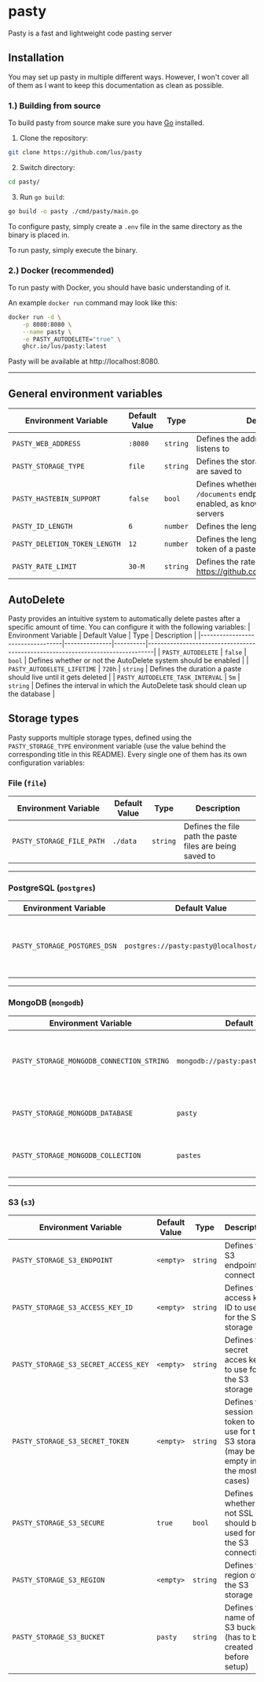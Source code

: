 # pasty
Pasty is a fast and lightweight code pasting server

## Installation

You may set up pasty in multiple different ways. However, I won't cover all of them as I want to keep this documentation as clean as possible.

### 1.) Building from source
To build pasty from source make sure you have [Go](https://go.dev) installed.

1. Clone the repository:
```sh
git clone https://github.com/lus/pasty
```

2. Switch directory:
```sh
cd pasty/
```

3. Run `go build`:
```sh
go build -o pasty ./cmd/pasty/main.go
```

To configure pasty, simply create a `.env` file in the same directory as the binary is placed in.

To run pasty, simply execute the binary.

### 2.) Docker (recommended)
To run pasty with Docker, you should have basic understanding of it.

An example `docker run` command may look like this:
```sh
docker run -d \
    -p 8080:8080 \
    --name pasty \
    -e PASTY_AUTODELETE="true" \
    ghcr.io/lus/pasty:latest
```

Pasty will be available at http://localhost:8080.

---

## General environment variables
| Environment Variable          | Default Value | Type     | Description                                                                                                 |
|-------------------------------|---------------|----------|-------------------------------------------------------------------------------------------------------------|
| `PASTY_WEB_ADDRESS`           | `:8080`       | `string` | Defines the address the web server listens to                                                               |
| `PASTY_STORAGE_TYPE`          | `file`        | `string` | Defines the storage type the pastes are saved to                                                            |
| `PASTY_HASTEBIN_SUPPORT`      | `false`       | `bool`   | Defines whether or not the `POST /documents` endpoint should be enabled, as known from the hastebin servers |
| `PASTY_ID_LENGTH`             | `6`           | `number` | Defines the length of the ID of a paste                                                                     |
| `PASTY_DELETION_TOKEN_LENGTH` | `12`          | `number` | Defines the length of the deletion token of a paste                                                         |
| `PASTY_RATE_LIMIT`            | `30-M`        | `string` | Defines the rate limit of the API (see https://github.com/ulule/limiter#usage)                              |

## AutoDelete
Pasty provides an intuitive system to automatically delete pastes after a specific amount of time. You can configure it with the following variables:
| Environment Variable             | Default Value | Type     | Description                                                                    |
|----------------------------------|---------------|----------|--------------------------------------------------------------------------------|
| `PASTY_AUTODELETE`               | `false`       | `bool`   | Defines whether or not the AutoDelete system should be enabled                 |
| `PASTY_AUTODELETE_LIFETIME`      | `720h`        | `string` | Defines the duration a paste should live until it gets deleted                 |
| `PASTY_AUTODELETE_TASK_INTERVAL` | `5m`          | `string` | Defines the interval in which the AutoDelete task should clean up the database |

## Storage types
Pasty supports multiple storage types, defined using the `PASTY_STORAGE_TYPE` environment variable (use the value behind the corresponding title in this README).
Every single one of them has its own configuration variables: 

### File (`file`)
| Environment Variable      | Default Value | Type     | Description                                               |
|---------------------------|---------------|----------|-----------------------------------------------------------|
| `PASTY_STORAGE_FILE_PATH` | `./data`      | `string` | Defines the file path the paste files are being saved to  |

---

### PostgreSQL (`postgres`)
| Environment Variable         | Default Value                            | Type     | Description                                                                         |
|------------------------------|------------------------------------------|----------|-------------------------------------------------------------------------------------|
| `PASTY_STORAGE_POSTGRES_DSN` | `postgres://pasty:pasty@localhost/pasty` | `string` | Defines the PostgreSQL connection string (you might have to add `?sslmode=disable`) |

---

### MongoDB (`mongodb`)
| Environment Variable                      | Default Value                           | Type     | Description                                                     |
|-------------------------------------------|-----------------------------------------|----------|-----------------------------------------------------------------|
| `PASTY_STORAGE_MONGODB_CONNECTION_STRING` | `mongodb://pasty:pasty@localhost/pasty` | `string` | Defines the connection string to use for the MongoDB connection |
| `PASTY_STORAGE_MONGODB_DATABASE`          | `pasty`                                 | `string` | Defines the name of the database to use                         |
| `PASTY_STORAGE_MONGODB_COLLECTION`        | `pastes`                                | `string` | Defines the name of the collection to use                       |

---

### S3 (`s3`)
| Environment Variable                 | Default Value | Type     | Description                                                                               |
|--------------------------------------|---------------|----------|-------------------------------------------------------------------------------------------|
| `PASTY_STORAGE_S3_ENDPOINT`          | `<empty>`     | `string` | Defines the S3 endpoint to connect to                                                     |
| `PASTY_STORAGE_S3_ACCESS_KEY_ID`     | `<empty>`     | `string` | Defines the access key ID to use for the S3 storage                                       |
| `PASTY_STORAGE_S3_SECRET_ACCESS_KEY` | `<empty>`     | `string` | Defines the secret acces key to use for the S3 storage                                    |
| `PASTY_STORAGE_S3_SECRET_TOKEN`      | `<empty>`     | `string` | Defines the session token to use for the S3 storage (may be left empty in the most cases) |
| `PASTY_STORAGE_S3_SECURE`            | `true`        | `bool`   | Defines whether or not SSL should be used for the S3 connection                           |
| `PASTY_STORAGE_S3_REGION`            | `<empty>`     | `string` | Defines the region of the S3 storage                                                      |
| `PASTY_STORAGE_S3_BUCKET`            | `pasty`       | `string` | Defines the name of the S3 bucket (has to be created before setup)                        |